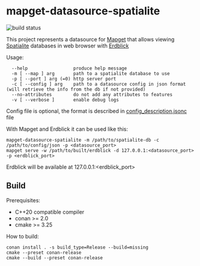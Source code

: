 # mapget-datasource-spatialite

![build status](https://github.com/Mapscape/mapget-datasource-spatialite/actions/workflows/ci.yaml/badge.svg)

This project represents a datasource for [Mapget](https://github.com/ndsev/mapget) that allows viewing [Spatialite](https://www.gaia-gis.it/fossil/libspatialite/index) databases in web browser with [Erdblick](https://github.com/ndsev/erdblick)

Usage:
```
  --help                 produce help message
  -m [ --map ] arg       path to a spatialite database to use
  -p [ --port ] arg (=0) http server port
  -c [ --config ] arg    path to a datasource config in json format (will retrieve the info from the db if not provided)
  --no-attributes        do not add any attributes to features
  -v [ --verbose ]       enable debug logs
```

Config file is optional, the format is described in [config_description.jsonc](config_description.jsonc) file

With Mapget and Erdblick it can be used like this:
```
mapget-datasource-spatialite -m /path/to/spatialite-db -c /path/to/config/json -p <datasource_port>
mapget serve -w /path/to/built/erdblick -d 127.0.0.1:<datasource_port> -p <erdblick_port>
```
Erdblick will be available at 127.0.0.1:<erdblick_port>

## Build

Prerequisites:
- C++20 compatible compiler
- conan >= 2.0
- cmake >= 3.25

How to build:
```
conan install . -s build_type=Release --build=missing
cmake --preset conan-release
cmake --build --preset conan-release
```
